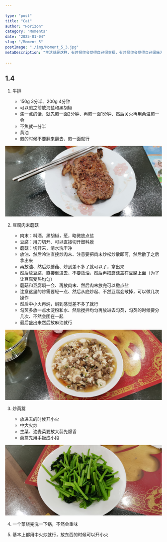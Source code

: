 ```yaml
---

type: "post"
title: "Cai"
author: "Horizon"
category: "Moments"
date: "2025-01-04"
slug: "/Moment_5"
postImage: "./img/Moment_5_3.jpg"
metaDescription: "生活就是这样，有时候你会觉得自己很幸福，有时候你会觉得自己很痛苦。"

---
```


## 1.4

1. 牛排

    - 150g 3分半、200g 4分钟
    - 可以煎之前放海盐和黑胡椒
    - 焦一点的话、就先煎一面2分钟、再煎一面1分钟、然后关火再用余温煎一会
    - 不焦就一分半
    - 黄油
    - 煎的时候不要翻来翻去、煎一面就行

![1](./img/Moment_5_3.jpg)

2. 豆腐肉末蘑菇

    - 肉末：料酒，黑胡椒，葱，略微放点盐
    - 豆腐：用刀切开、可以直接切开塑料膜
    - 蘑菇：切开来，清水洗干净
    - 放油、然后冷油直接炒肉末、注意要把肉末炒松炒散即可，然后散了之后拿出来
    - 再放油、然后炒蘑菇、炒到差不多了就可以了，拿出来
    - 然后放豆腐、直接倒进去、不要放油，然后再把蘑菇盖在豆腐上面（为了让豆腐受热均匀）
    - 蘑菇和豆腐焖一会、再放肉末、然后肉末放完可以撒点盐
    - 注意这里的炒需要轻一点、然后从底炒起、不然豆腐会散掉，可以做几次操作
    - 然后中小火再焖，焖到感觉差不多了就行
    - 勾芡多放一点水淀粉和水、然后搅拌均匀再放进去勾芡，勾芡的时候要分几次、不然会团在一起
    - 最后盛出来然后放麻油就行

![2](./img/Moment_5_1.jpg)

3. 炒茼蒿

    - 放进去的时候开小火
    - 中大火炒
    - 生菜、油麦菜要放大蒜先爆香
    - 茼蒿先用手扳成小段

![3](./img/Moment_5_2.jpg)

4. 一个菜烧完洗一下锅，不然会重味

5. 基本上都用中火炒就行，放东西的时候可以开小火